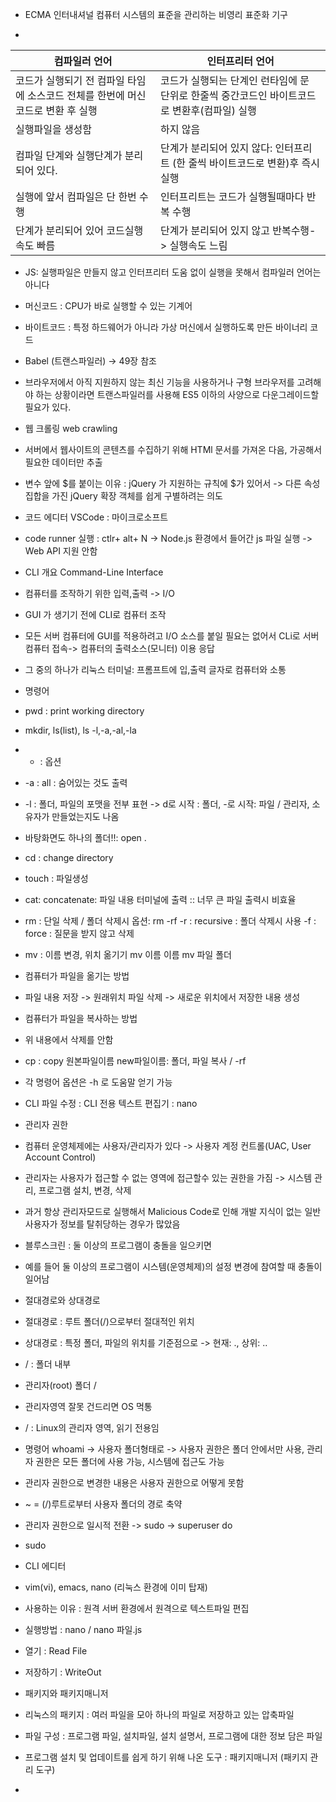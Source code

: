 * ECMA 인터내셔널
컴퓨터 시스템의 표준을 관리하는 비영리 표준화 기구

* 
|컴파일러 언어|인터프리터 언어|
|----------|-----------|
|코드가 실행되기 전 컴파일 타임에 소스코드 전체를 한번에 머신코드로 변환 후 실행|코드가 실행되는 단계인 런타임에 문 단위로 한줄씩 중간코드인 바이트코드로 변환후(컴파일) 실행|
|실행파일을 생성함 | 하지 않음|
|컴파일 단계와 실행단계가 분리되어 있다. |단계가 분리되어 있지 않다: 인터프리트 (한 줄씩 바이트코드로 변환)후 즉시 실행
|실행에 앞서 컴파일은 단 한번 수행|인터프리트는 코드가 실행될때마다 반복 수행|
|단계가 분리되어 있어 코드실행 속도 빠름|단계가 분리되어 있지 않고 반복수행-> 실행속도 느림|
* JS: 실행파일은 만들지 않고 인터프리터 도움 없이 실행을 못해서 컴파일러 언어는 아니다


* 머신코드 : CPU가 바로 실행할 수 있는 기계어
* 바이트코드 : 특정 하드웨어가 아니라 가상 머신에서 실행하도록 만든 바이너리 코드

* Babel (트랜스파일러) -> 49장 참조
* 브라우저에서 아직 지원하지 않는 최신 기능을 사용하거나 구형 브라우저를 고려해야 하는 상황이라면 트랜스파일러를 사용해 ES5 이하의 사양으로 다운그레이드할 필요가 있다.

* 웹 크롤링  web crawling
* 서버에서 웹사이트의 콘텐츠를 수집하기 위해 HTMl 문서를 가져온 다음, 가공해서 필요한 데이터만 추출

* 변수 앞에 $를 붙이는 이유 : jQuery 가 지원하는 규칙에 $가 있어서 -> 다른 속성 집합을 가진 jQuery 확장 객체를 쉽게 구별하려는 의도



* 코드 에디터 VSCode : 마이크로소프트
* code runner 실행 : ctlr+ alt+ N -> Node.js 환경에서 들어간 js 파일 실행 -> Web API 지원 안함

*  CLI 개요 Command-Line Interface
* 컴퓨터를 조작하기 위한 입력,출력 -> I/O
* GUI 가 생기기 전에 CLI로 컴퓨터 조작
* 모든 서버 컴퓨터에 GUI를 적용하려고 I/O 소스를 붙일 필요는 없어서 CLi로 서버컴퓨터 접속-> 컴퓨터의 출력소스(모니터) 이용 응답
* 그 중의 하나가 리눅스 터미널: 프롬프트에 입,출력 글자로 컴퓨터와 소통

* 명령어
* pwd : print working directory
* mkdir, ls(list), ls -l,-a,-al,-la
* - : 옵션
* -a : all : 숨어있는 것도 출력
* -l : 폴더, 파일의 포맷을 전부 표현 -> d로 시작 : 폴더, -로 시작: 파일 / 관리자, 소유자가 만들었는지도 나옴
* 바탕화면도 하나의 폴더!!: open .
* cd : change directory
* touch : 파일생성
* cat: concatenate: 파일 내용 터미널에 출력 :: 너무 큰 파일 출력시 비효율
* rm : 단일 삭제  / 폴더 삭제시 옵션: rm -rf
-r : recursive : 폴더 삭제시 사용
-f : force : 질문을 받지 않고 삭제
* mv : 이름 변경, 위치 옮기기
mv 이름 이름
mv 파일 폴더

* 컴퓨터가 파일을 옮기는 방법
- 파일 내용 저장 -> 원래위치 파일 삭제 -> 새로운 위치에서 저장한 내용 생성
* 컴퓨터가 파일을 복사하는 방법
- 위 내용에서 삭제를 안함

* cp : copy 원본파일이름 new파일이름: 폴더, 파일 복사 / -rf
* 각 명령어 옵션은 -h 로 도움말 얻기 가능


* CLI 파일 수정 : CLI 전용 텍스트 편집기 : nano


* 관리자 권한
* 컴퓨터 운영체제에는 사용자/관리자가 있다 -> 사용자 계정 컨트롤(UAC, User Account Control)
* 관리자는 사용자가 접근할 수 없는 영역에 접근할수 있는 권한을 가짐 -> 시스템 관리, 프로그램 설치, 변경, 삭제
* 과거 항상 관리자모드로 실행해서 Malicious Code로 인해 개발 지식이 없는 일반사용자가 정보를 탈취당하는 경우가 많았음
* 블루스크린 : 둘 이상의 프로그램이 충돌을 일으키면
* 예를 들어 둘 이상의 프로그램이 시스템(운영체제)의 설정 변경에 참여할 때 충돌이 일어남

* 절대경로와 상대경로
* 절대경로 : 루트 폴더(/)으로부터 절대적인 위치
* 상대경로 : 특정 폴더, 파일의 위치를 기준점으로 -> 현재: ., 상위: ..
* / : 폴더 내부

* 관리자(root) 폴더 /
* 관리자영역 잘못 건드리면 OS 먹통
* / : Linux의 관리자 영역, 읽기 전용임
*  명령어 whoami -> 사용자 폴더형태로 -> 사용자 권한은 폴더 안에서만 사용, 관리자 권한은 모든 폴더에 사용 가능, 시스템에 접근도 가능
* 관리자 권한으로 변경한 내용은 사용자 권한으로 어떻게 못함
* ~ = (/)루트로부터 사용자 폴더의 경로 축약
* 관리자 권한으로 일시적 전환 -> sudo -> superuser do
* sudo

* CLI 에디터
* vim(vi), emacs, nano (리눅스 환경에 이미 탑재)
* 사용하는 이유 : 원격 서버 환경에서 원격으로 텍스트파일 편집
* 실행방법 : nano / nano 파일.js
* 열기 : Read File
* 저장하기 : WriteOut

* 패키지와 패키지매니저
* 리눅스의 패키지 : 여러 파일을 모아 하나의 파일로 저장하고 있는 압축파일
* 파일 구성 : 프로그램 파일, 설치파일, 설치 설명서, 프로그램에 대한 정보 담은 파일
* 프로그램 설치 및 업데이트를 쉽게 하기 위해 나온 도구 : 패키지매니저 (패키지 관리 도구)

* 


